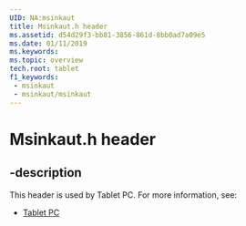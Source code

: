 ```yaml
---
UID: NA:msinkaut
title: Msinkaut.h header
ms.assetid: d54d29f3-bb81-3856-861d-8bb0ad7a09e5
ms.date: 01/11/2019
ms.keywords: 
ms.topic: overview
tech.root: tablet
f1_keywords:
 - msinkaut
 - msinkaut/msinkaut
---
```


# Msinkaut.h header


## -description

This header is used by Tablet PC. For more information, see:

- [Tablet PC](../_tablet/index.md)

